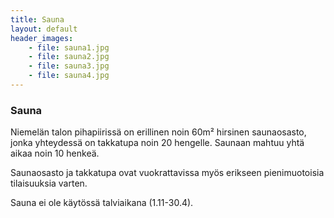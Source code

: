 ```yaml
---
title: Sauna
layout: default
header_images:
    - file: sauna1.jpg
    - file: sauna2.jpg
    - file: sauna3.jpg
    - file: sauna4.jpg
---
```


### Sauna

Niemelän talon pihapiirissä on erillinen noin 60m² hirsinen saunaosasto, jonka yhteydessä on takkatupa noin 20 hengelle. Saunaan mahtuu yhtä aikaa noin 10 henkeä.

Saunaosasto ja takkatupa ovat vuokrattavissa myös erikseen pienimuotoisia tilaisuuksia varten.

Sauna ei ole käytössä talviaikana (1.11-30.4).